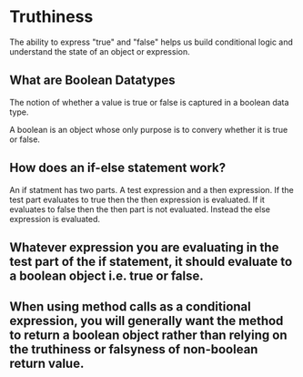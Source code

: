 # Truthiness

The ability to express "true" and "false" helps us build conditional logic and understand the state of an object or expression.

## What are Boolean Datatypes

The notion of whether a value is true or false is captured in a boolean data type.

A boolean is an object whose only purpose is to convery whether it is true or false.

## How does an if-else statement work?

An if statment has two parts. A test expression and a then expression. If the test part evaluates to true then the then expression is evaluated. If it evaluates to false then the then part is not evaluated.
Instead the else expression is evaluated.

## Whatever expression you are evaluating in the test part of the if statement, it should evaluate to a boolean object i.e. true or false.

## When using method calls as a conditional expression, you will generally want the method to return a boolean object rather than relying on the truthiness or falsyness of non-boolean return value.